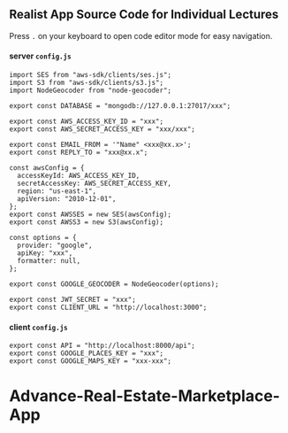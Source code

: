## Realist App Source Code for Individual Lectures

Press `.` on your keyboard to open code editor mode for easy navigation.

#### server `config.js`

```
import SES from "aws-sdk/clients/ses.js";
import S3 from "aws-sdk/clients/s3.js";
import NodeGeocoder from "node-geocoder";

export const DATABASE = "mongodb://127.0.0.1:27017/xxx";

export const AWS_ACCESS_KEY_ID = "xxx";
export const AWS_SECRET_ACCESS_KEY = "xxx/xxx";

export const EMAIL_FROM = '"Name" <xxx@xx.x>';
export const REPLY_TO = "xxx@xx.x";

const awsConfig = {
  accessKeyId: AWS_ACCESS_KEY_ID,
  secretAccessKey: AWS_SECRET_ACCESS_KEY,
  region: "us-east-1",
  apiVersion: "2010-12-01",
};
export const AWSSES = new SES(awsConfig);
export const AWSS3 = new S3(awsConfig);

const options = {
  provider: "google",
  apiKey: "xxx",
  formatter: null,
};

export const GOOGLE_GEOCODER = NodeGeocoder(options);

export const JWT_SECRET = "xxx";
export const CLIENT_URL = "http://localhost:3000";

```

#### client `config.js`

```
export const API = "http://localhost:8000/api";
export const GOOGLE_PLACES_KEY = "xxx";
export const GOOGLE_MAPS_KEY = "xxx-xxx";
```
# Advance-Real-Estate-Marketplace-App
